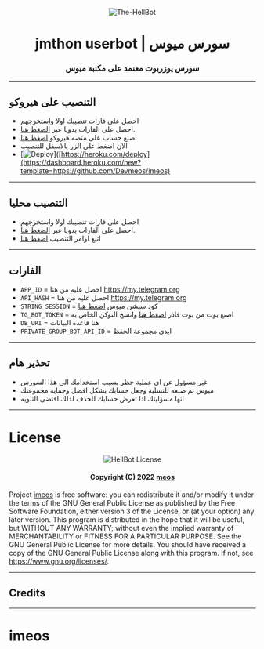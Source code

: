 <p align="center">
  <img src="https://telegra.ph/file/1d24af20a3f16919a2dda.jpg" alt="The-HellBot">
</p>
<h1 align="center">
  <b> jmthon userbot | سورس ميوس</b>
</h1>

<h3 align="center">
  <b>سورس يوزربوت معتمد على مكتبة ميوس</b>
</h3>


------

## التنصيب على هيروكو 
- احصل على فارات تنصيبك اولا واستخرجهم
- احصل على الفارات يدويا عبر [الضغط هنا](#الفارات).
- اصنع حساب على منصه هيروكو [اضغط هنا](dashboard.heroku.com)
- الان اضغط على الزر بالاسفل للتنصيب
- [![Deploy](https://www.herokucdn.com/deploy/button.svg)]([https://heroku.com/deploy](https://dashboard.heroku.com/new?template=https://github.com/Devmeos/imeos)

------

## التنصيب محليا 
- احصل على فارات تنصيبك اولا واستخرجهم
- احصل على الفارات يدويا عبر [الضغط هنا](#الفارات).
- اتبع اوامر التنصيب [اضغط هنا](dashboard.heroku.com)

------

## الفارات

- `APP_ID`  =  احصل عليه من هنا https://my.telegram.org
- `API_HASH`  =  احصل عليه من هنا https://my.telegram.org
- `STRING_SESSION`  =  كود سيشن ميوس [اضغط هنا](https://replit.com/@ssdcv608/PyroSessionString)
- `TG_BOT_TOKEN`  =  اصنع بوت من بوت فاذر [اضغط هنا](https://t.me/botfather) وانسخ التوكن الخاص به
- `DB_URI`  =  هنا قاعده البيانات 
- `PRIVATE_GROUP_BOT_API_ID`  =   ايدي مجموعة الحفظ

------

## تحذير هام
- غير مسؤول عن اي عملية حظر بسبب استخدامك الى هذا السورس 
- ميوس تم صنعه للتسلية وجعل حسابك بشكل افضل وحماية مجموعتك
- انها مسؤليتك اذا تعرض حسابك للحذف لذلك اقتضى التنويه

------

# License

<p align="center">
    <img src="https://www.gnu.org/graphics/gplv3-or-later.png" alt="HellBot License">
</p>

<h4 align="center">
    Copyright (C) 2022 <a href="https://github.com/imos">meos</a>
</h4>

Project [imeos](https://github.com/Devmeos/imeos) is free software: you can redistribute it and/or modify
it under the terms of the GNU General Public License as published by
the Free Software Foundation, either version 3 of the License, or
(at your option) any later version.
This program is distributed in the hope that it will be useful,
but WITHOUT ANY WARRANTY; without even the implied warranty of
MERCHANTABILITY or FITNESS FOR A PARTICULAR PURPOSE.  See the
GNU General Public License for more details.
You should have received a copy of the GNU General Public License
along with this program. If not, see <https://www.gnu.org/licenses/>.

------
## Credits

------
# imeos
